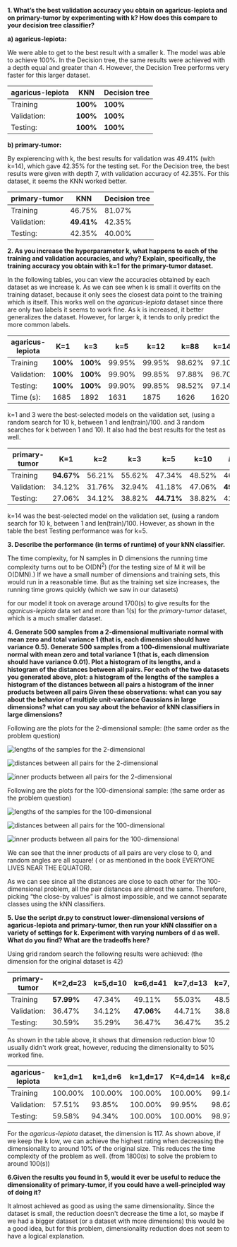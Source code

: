 **1. What’s the best validation accuracy you obtain on agaricus-lepiota and on primary-tumor by experimenting with k? How does this compare to your decision tree classifier?**

**a) agaricus-lepiota:**

We were able to get to the best result with a smaller k. The model was able to achieve 100%. In the Decision tree, the same results were achieved with a depth equal and greater than 4. However, the Decision Tree performs very faster for this larger dataset.

| **agaricus-lepiota**|KNN|Decision tree | 
| ----------- | -------|------- |
| Training    |**100%**|**100%**|
| Validation: |**100%**|**100%**|
| Testing:    |**100%**|**100%**| 



**b) primary-tumor:**

By expierencing with k, the best results for validation was 49.41% (with k=14), which gave 42.35% for the testing set. For the Decision tree, the best results were given with depth 7, with validation accuracy of 42.35%. For this dataset, it seems the KNN worked better.


| **primary-tumor**|KNN|Decision tree | 
| ----------- | -------|-------|
| Training    | 46.75%| 81.07%|
| Validation: | **49.41%**| 42.35%|
| Testing:    | 42.35%|  40.00%|



**2. As you increase the hyperparameter k, what happens to each of the training and validation accuracies, and why? Explain, specifically, the training accuracy you obtain with k=1 for the primary-tumor dataset.**

In the following tables, you can view the accuracies obtained by each dataset as we increase k. As we can see when k is small it overfits on the training dataset, because it only sees the closest data point to the training which is itself. This works well on the *agaricus-lepiota* dataset since there are only two labels it seems to work fine. As k is increased, it better generalizes the dataset. However, for larger k, it tends to only predict the more common labels.

| **agaricus-lepiota**|K=1|k=3  | k=5   | k=12  | k=88  | k=145| k=280  |k=1000|
| ----------- | -------|------- |-------|-------|-------|-------|-------|------|
| Training    |**100%**|**100%**| 99.95%| 99.95%| 98.62%| 97.10%| 94.88%|88.75%|
| Validation: |**100%**|**100%**| 99.90%| 99.85%| 97.88%| 96.70%| 94.78%|89.02%|
| Testing:    |**100%**|**100%**| 99.90%| 99.85%| 98.52%| 97.14%| 94.93%|88.58%|
| Time (s):   | 1685   |  1892  | 1631  |  1875 | 1626  |  1620 |  1700 | 1756 |

k=1 and 3 were the best-selected models on the validation set, (using a random search for 10 k, between 1 and len(train)/100. and 3 random searches for k between 1 and 10). It also had the best results for the test as well.


| **primary-tumor**| K=1 | k=2 | k=3   | k=5   | k=10  | *k=14*| k=20  |
| ----------- | -------|-------|-------|-------|-------|-------|-------|
| Training    |**94.67%**| 56.21%| 55.62%| 47.34%| 48.52%| 46.75%| 44.97%|
| Validation: | 34.12% | 31.76%| 32.94%| 41.18%| 47.06%| **49.41%**| 43.53%|
| Testing:    | 27.06% | 34.12%| 38.82%| **44.71%**| 38.82%| 42.35%| 41.18%|

k=14 was the best-selected model on the validation set, (using a random search for 10 k, between 1 and len(train)/100. However, as shown in the table the best Testing performance was for k=5.

**3. Describe the performance (in terms of runtime) of your kNN classifier.**

The time complexity, for N samples in D dimensions the running time complexity turns out to be O(DN<sup>2</sup>) (for the testing size of M it will be O(DMN).) If we have a small number of dimensions and training sets, this would run in a reasonable time. But as the training set size increases, the running time grows quickly (which we saw in our datasets)

for our model it took on average around 1700(s) to give results for the *agaricus-lepiota* data set and more than 1(s) for the *primary-tumor* dataset, which is a much smaller dataset.


**4. Generate 500 samples from a 2-dimensional multivariate normal with mean zero and total variance 1 (that is, each dimension should have variance 0.5).
Generate 500 samples from a 100-dimensional multivariate normal with mean zero and total variance 1 (that is, each dimension should have variance 0.01). Plot a histogram of its lengths, and a histogram of the distances between all pairs.
For each of the two datasets you generated above, plot:
a histogram of the lengths of the samples
a histogram of the distances between all pairs
a histogram of the inner products between all pairs
Given these observations:
what can you say about the behavior of multiple unit-variance Gaussians in large dimensions?
what can you say about the behavior of kNN classifiers in large dimensions?**

Following are the plots for the 2-dimensional sample: (the same order as the problem question)

![](./plots/plota1.png "lengths of the samples for the 2-dimensional")

![](./plots/plota2.png "distances between all pairs for the 2-dimensional")

![](./plots/plota3.png "inner products between all pairs for the 2-dimensional")

Following are the plots for the 100-dimensional sample: (the same order as the problem question)

![](./plots/plotb1.png "lengths of the samples for the 100-dimensional")

![](./plots/plotb2.png "distances between all pairs for the 100-dimensional")

![](./plots/plotb3.png "inner products between all pairs for the 100-dimensional")

We can see that the inner products of all pairs are very close to 0, and random angles are all square! ( or as mentioned in the book EVERYONE LIVES NEAR THE EQUATOR). 

As we can see since all the distances are close to each other for the 100-dimensional problem, all the pair distances are almost the same. Therefore, picking “the close-by values” is almost impossible, and we cannot separate classes using the kNN classifiers. 


**5. Use the script dr.py to construct lower-dimensional versions of agaricus-lepiota and primary-tumor, then run your kNN classifier on a variety of settings for k. Experiment with varying numbers of d as well. What do you find? What are the tradeoffs here?**

Using grid random search the following results were achieved: (the dimension for the original dataset is 42)


| **primary-tumor**|K=2,d=23|k=5,d=10|k=6,d=41|k=7,d=13|k=7,d=21|k=10,d=7|k=11,d=28|k=15,d=13|k=15,d=38|
| ----------- | -------|-------      |-------|-------  |-------|-------|-------    |-------|-------|
| Training    |**57.99%**|  47.34%|    49.11%| 55.03%  | 48.52%| 43.79%| 46.15%    |42.01%| 44.97% |
| Validation: | 36.47% | 34.12%   |**47.06%**| 44.71%  | 38.82%| 35.29%| 41.18%    | 37.65%| 36.47%|
| Testing:    | 30.59% | 35.29%   |    36.47%|   36.47%| 35.29%| 36.47%| **41.18%**| 38.82%| 38.82%|

As shown in the table above, it shows that dimension reduction blow 10 usually didn't work great, however, reducing the dimensionality to 50% worked fine.


| **agaricus-lepiota**|k=1,d=1|k=1,d=6  |k=1,d=17|K=4,d=14|k=8,d=9|k=20,d=11|k=20,d=11|k=22,d=32|k=26,d=25|k=38,d=22|
| -----------        |------- |-------  |-------| ------- |-------|-------  |-------  |-------  |-------  |  -------|
| Training           | 100.00%|100.00%  |100.00%|100.00%  |99.14% |   98.50%| 98.50%  | 99.83%  | 99.85%  |   99.58%|
| Validation:        | 57.51% | 93.85%  |100.00%| 99.95%  |98.62% |97.98%   | 97.98%  | 99.56%  | 99.85%  |   99.21%|
| Testing:           | 59.58% |  94.34% |100.00%| 100.00% | 98.97%|  98.13% |  98.13% |   99.75%| 99.75%  |   99.56%|


For the *agaricus-lepiota* dataset, the dimension is 117. As shown above, if we keep the k low, we can achieve the highest rating when decreasing the dimensionality to around 10% of the original size. This reduces the time complexity of the problem as well. (from 1800(s) to solve the problem to around 100(s))


**6.Given the results you found in 5, would it ever be useful to reduce the dimensionality of primary-tumor, if you could have a well-principled way of doing it?**

It almost achieved as good as using the same dimensionality. Since the dataset is small, the reduction doesn't decrease the time a lot, so maybe if we had a bigger dataset (or a dataset with more dimensions) this would be a good idea, but for this problem, dimensionality reduction does not seem to have a logical explanation.


